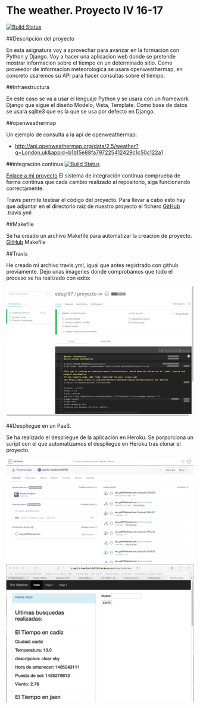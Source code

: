 # The weather. Proyecto IV 16-17


[![Build Status](https://travis-ci.org/edugr87/proyecto-iv.svg?branch=master)](https://travis-ci.org/edugr87/proyecto-iv)

##Descripción del proyecto

En esta asignatura voy a aprovechar para avanzar en la formacion con Python y Django. Voy a hacer una aplicacion web donde se pretende mostrar informacion sobre el tiempo en un determinado sitio.
Como proveedor de informacion meteorologica se usara openweathermap, en concreto usaremos su API para hacer consultas sobre el tiempo.


##Infraestructura

En este caso se va a usar el lenguaje Python y se usara con un framework Django que sigue el diseño Modelo, Vista, Template.
Como base de datos se usará sqlite3 que es la que se usa por defecto en Django.

##openweathermap

Un ejemplo de consulta a la api de openweathermap:
* http://api.openweathermap.org/data/2.5/weather?q=London,uk&appid=b1b15e88fa797225412429c1c50c122a1

##integración continua
[![Build Status](https://travis-ci.org/edugr87/proyecto-iv.svg?branch=master)](https://travis-ci.org/edugr87/proyecto-iv)

[Enlace a mi proyecto](https://github.com/edugr87/proyecto-iv/blob/master/.travis.yml)
El sistema de integración continua comprueba de forma continua que cada cambio realizado al repositorio, siga funcionando correctamente.

Travis permite testear el código del proyecto. Para llevar a cabo esto hay que adjuntar en el directorio raíz de nuestro proyecto el fichero [GitHub](https://github.com/edugr87/proyecto-iv/blob/master/.travis.yml) .travis.yml

##Makefile

Se ha creado un archivo Makefile para automatizar la creacion de proyecto. [GitHub](https://github.com/edugr87/proyecto-iv/blob/master/Makefile) Makefile

##Travis

He creado mi archivo travis.yml, igual que antes registrado con github previamente. Dejo unas imagenes donde comprobamos que todo el proceso se ha realizado con exito:


![Imagen travis](/iv-img/captura2.png)

##Despliegue en un PaaS.

Se ha realizado el despliegue de la aplicación en Heroku. Se porporciona un script con el que automatizamos el despliegue en Heroku tras clonar el proyecto.

![Imagen Heroku](/iv-img/captura6.png)
![Imagen de la aplicacion online](/iv-img/captura4.png)
